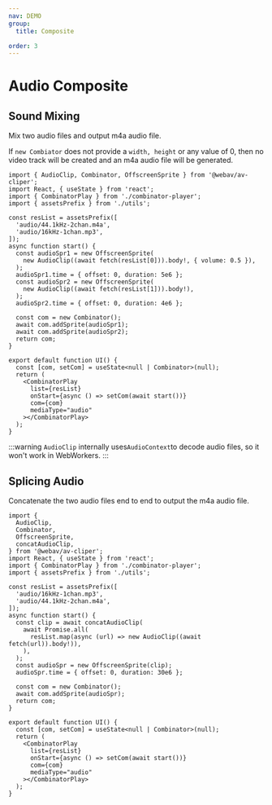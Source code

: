 ```yaml
---
nav: DEMO
group:
  title: Composite

order: 3
---
```


# Audio Composite

## Sound Mixing

Mix two audio files and output m4a audio file.

If `new Combiator` does not provide a `width, height` or any value of 0, then no video track will be created and an m4a audio file will be generated.

```tsx
import { AudioClip, Combinator, OffscreenSprite } from '@webav/av-cliper';
import React, { useState } from 'react';
import { CombinatorPlay } from './combinator-player';
import { assetsPrefix } from './utils';

const resList = assetsPrefix([
  'audio/44.1kHz-2chan.m4a',
  'audio/16kHz-1chan.mp3',
]);
async function start() {
  const audioSpr1 = new OffscreenSprite(
    new AudioClip((await fetch(resList[0])).body!, { volume: 0.5 }),
  );
  audioSpr1.time = { offset: 0, duration: 5e6 };
  const audioSpr2 = new OffscreenSprite(
    new AudioClip((await fetch(resList[1])).body!),
  );
  audioSpr2.time = { offset: 0, duration: 4e6 };

  const com = new Combinator();
  await com.addSprite(audioSpr1);
  await com.addSprite(audioSpr2);
  return com;
}

export default function UI() {
  const [com, setCom] = useState<null | Combinator>(null);
  return (
    <CombinatorPlay
      list={resList}
      onStart={async () => setCom(await start())}
      com={com}
      mediaType="audio"
    ></CombinatorPlay>
  );
}
```

:::warning
`AudioClip` internally uses`AudioContext`to decode audio files, so it won't work in WebWorkers.
:::

## Splicing Audio

Concatenate the two audio files end to end to output the m4a audio file.

```tsx
import {
  AudioClip,
  Combinator,
  OffscreenSprite,
  concatAudioClip,
} from '@webav/av-cliper';
import React, { useState } from 'react';
import { CombinatorPlay } from './combinator-player';
import { assetsPrefix } from './utils';

const resList = assetsPrefix([
  'audio/16kHz-1chan.mp3',
  'audio/44.1kHz-2chan.m4a',
]);
async function start() {
  const clip = await concatAudioClip(
    await Promise.all(
      resList.map(async (url) => new AudioClip((await fetch(url)).body!)),
    ),
  );
  const audioSpr = new OffscreenSprite(clip);
  audioSpr.time = { offset: 0, duration: 30e6 };

  const com = new Combinator();
  await com.addSprite(audioSpr);
  return com;
}

export default function UI() {
  const [com, setCom] = useState<null | Combinator>(null);
  return (
    <CombinatorPlay
      list={resList}
      onStart={async () => setCom(await start())}
      com={com}
      mediaType="audio"
    ></CombinatorPlay>
  );
}
```
